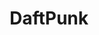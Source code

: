 ---
title: DaftPunk
crosslinks:
- videos
- todayilearned
- Kanye
- moviescirclejerk
- Music
- outrun
- csshelp
- livven
- IAmA
- radiohead
- FrankOcean
- HalfLife
- deathgrips
- straya
- TheStrokes
- LSD
- GreenLattice
- place
- electronicmusic
- xkcd
---